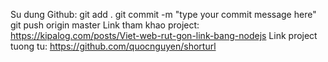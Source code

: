 Su dung Github:
                  git add .
                  git commit -m "type your commit message here"
                  git push origin master
Link tham khao project: https://kipalog.com/posts/Viet-web-rut-gon-link-bang-nodejs
Link project tuong tu: https://github.com/quocnguyen/shorturl
